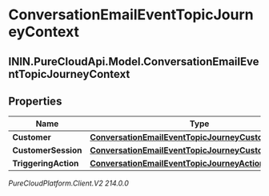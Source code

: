 # ConversationEmailEventTopicJourneyContext

## ININ.PureCloudApi.Model.ConversationEmailEventTopicJourneyContext

## Properties

|Name | Type | Description | Notes|
|------------ | ------------- | ------------- | -------------|
| **Customer** | [**ConversationEmailEventTopicJourneyCustomer**](ConversationEmailEventTopicJourneyCustomer) |  | [optional] |
| **CustomerSession** | [**ConversationEmailEventTopicJourneyCustomerSession**](ConversationEmailEventTopicJourneyCustomerSession) |  | [optional] |
| **TriggeringAction** | [**ConversationEmailEventTopicJourneyAction**](ConversationEmailEventTopicJourneyAction) |  | [optional] |



_PureCloudPlatform.Client.V2 214.0.0_
